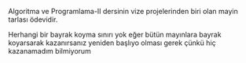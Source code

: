Algoritma ve Programlama-II dersinin vize projelerinden biri olan mayin tarlası ödevidir.

Herhangi bir bayrak koyma sınırı yok eğer bütün mayınlara bayrak koyarsarak kazanırsanız yeniden başlıyo olması gerek çünkü hiç kazanamadım bilmiyorum

